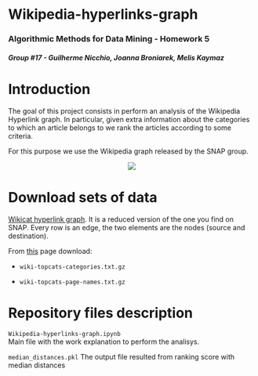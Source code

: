 # Wikipedia-hyperlinks-graph
### Algorithmic Methods for Data Mining - Homework 5
##### Group #17 - Guilherme Nicchio, Joanna Broniarek, Melis Kaymaz
##### 

Introduction
======

The goal of this project consists in perform an analysis of the Wikipedia Hyperlink graph. In particular, given extra information about the categories to which an article belongs to we rank the articles according to some criteria.

For this purpose we use the Wikipedia graph released by the SNAP group.

<div style="text-align:center"><img src ="https://cryptobriefing.com/wp-content/uploads/2018/04/Wikipedia-and-Request-Network-enable-donors-to-donate-in-cryptocurrency.jpg" /></div>

Download sets of data
======

[Wikicat hyperlink graph](https://drive.google.com/file/d/1ghPJ4g6XMCUDFQ2JPqAVveLyytG8gBfL/view?usp=sharing).  It is a reduced version of the one you find on SNAP. Every row is an edge, the two elements are the nodes (source and destination).

From [this](https://snap.stanford.edu/data/wiki-topcats.html) page download:

-  `wiki-topcats-categories.txt.gz`

-  `wiki-topcats-page-names.txt.gz`


Repository files description
======
`Wikipedia-hyperlinks-graph.ipynb`	
Main file with the work explanation to perform the analisys.

`median_distances.pkl`
The output file resulted from ranking score with median distances

